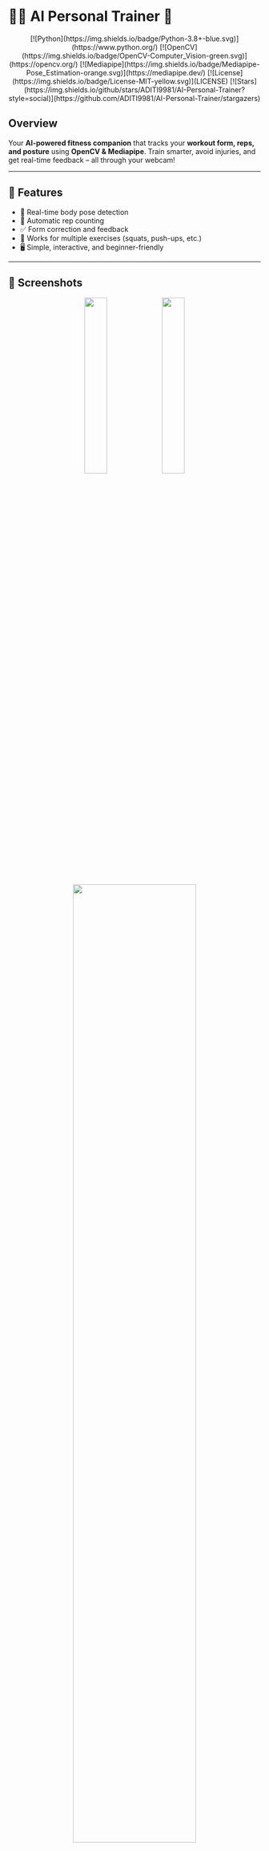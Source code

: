 # 🏋️‍♂️ AI Personal Trainer 🤖  

<p align="center">
[![Python](https://img.shields.io/badge/Python-3.8+-blue.svg)](https://www.python.org/)  
[![OpenCV](https://img.shields.io/badge/OpenCV-Computer_Vision-green.svg)](https://opencv.org/)  
[![Mediapipe](https://img.shields.io/badge/Mediapipe-Pose_Estimation-orange.svg)](https://mediapipe.dev/)  
[![License](https://img.shields.io/badge/License-MIT-yellow.svg)](LICENSE)  
[![Stars](https://img.shields.io/github/stars/ADITI9981/AI-Personal-Trainer?style=social)](https://github.com/ADITI9981/AI-Personal-Trainer/stargazers)  
</p>

## Overview
Your **AI-powered fitness companion** that tracks your **workout form, reps, and posture** using **OpenCV & Mediapipe**. Train smarter, avoid injuries, and get real-time feedback – all through your webcam!  

---

## 🚀 Features  
- 🎥 Real-time body pose detection  
- 🔢 Automatic rep counting  
- ✅ Form correction and feedback  
- 🏃 Works for multiple exercises (squats, push-ups, etc.)  
- 🖥️ Simple, interactive, and beginner-friendly  

---

## 📸 Screenshots  
<p align="center">
  <img src ="https://github.com/user-attachments/assets/36725458-43fd-4948-8831-af97ba51a4e9" width="30%" />
  <img src="https://github.com/user-attachments/assets/d79d15f1-1c26-4b8c-9b5a-7e9cb113af94" width="30%" />
  <img src="https://github.com/user-attachments/assets/37361b2c-b233-4fe2-be84-e240bae6a3ec" width="70%" />
</p>  

---

## 🎬 Demo Videos  

  <p align="center">
    <video src="https://github.com/user-attachments/assets/b5a997fc-4f9e-446c-b36b-81d75637dc9d"width="70%" controls></video>
  </p>

## 🛠️ Tech Stack  
- Python 🐍  
- OpenCV 👁️  
- Mediapipe ✋  
- Numpy 🔢  

---

## 🤝 Contributing  
Pull requests are welcome! Feel free to open an issue if you’d like to add more exercises.  

---

## ⭐ Support  
If you find this project useful, consider giving it a ⭐ to support the repo!  
